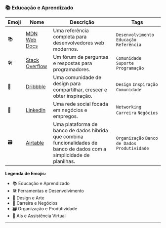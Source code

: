 

### 📚 Educação e Aprendizado

| Emoji | Nome | Descrição | Tags |
|-------|------|-----------|------|
| 📚 | [MDN Web Docs](https://developer.mozilla.org/) | Uma referência completa para desenvolvedores web modernos. | `Desenvolvimento` `Educação` `Referência` |
| 🛠️ | [Stack Overflow](https://stackoverflow.com/) | Um fórum de perguntas e respostas para programadores. | `Comunidade` `Suporte` `Programação` |
| 🎨 | [Dribbble](https://dribbble.com/) | Uma comunidade de design para compartilhar, crescer e obter inspiração. | `Design` `Inspiração` `Comunidade` |
| 💼 | [LinkedIn](https://www.linkedin.com/) | Uma rede social focada em negócios e empregos. | `Networking` `Carreira` `Negócios` |
| 🗃️ | [Airtable](https://airtable.com/) | Uma plataforma de banco de dados híbrida que combina funcionalidades de banco de dados com a simplicidade de planilhas. | `Organização` `Banco de Dados` `Produtividade` |

**Legenda de Emojis:**
- 📚 Educação e Aprendizado
- 🛠️ Ferramentas e Desenvolvimento
- 🎨 Design e Arte
- 💼 Carreira e Negócios
- 🗃️ Organização e Produtividade
- 🤖 Ais e Assistência Virtual

---


